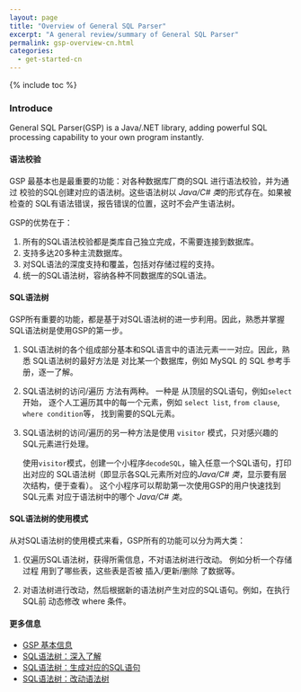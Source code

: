```yaml
---
layout: page
title: "Overview of General SQL Parser"
excerpt: "A general review/summary of General SQL Parser"
permalink: gsp-overview-cn.html
categories:
  - get-started-cn
---
```


{% include toc %}

### Introduce

General SQL Parser(GSP) is a Java/.NET library, adding powerful SQL processing
capability to your own program instantly.

#### 语法校验

GSP 最基本也是最重要的功能：对各种数据库厂商的SQL 进行语法校验，并为通过
校验的SQL创建对应的语法树。这些语法树以 *Java/C# 类*的形式存在。如果被检查的
SQL有语法错误，报告错误的位置，这时不会产生语法树。

GSP的优势在于：
1. 所有的SQL语法校验都是类库自己独立完成，不需要连接到数据库。
2. 支持多达20多种主流数据库。
3. 对SQL语法的深度支持和覆盖，包括对存储过程的支持。
4. 统一的SQL语法树，容纳各种不同数据库的SQL语法。

#### SQL语法树

GSP所有重要的功能，都是基于对SQL语法树的进一步利用。因此，熟悉并掌握
SQL语法树是使用GSP的第一步。

1. SQL语法树的各个组成部分基本和SQL语言中的语法元素一一对应。因此，熟悉
SQL语法树的最好方法是 对比某一个数据库，例如 MySQL 的 SQL 参考手册，逐一了解。

2. SQL语法树的访问/遍历 方法有两种。 一种是 从顶层的SQL语句，例如`select`开始，
逐个人工遍历其中的每一个元素，例如 `select list`, `from clause`, `where condition`等，
找到需要的SQL元素。

3. SQL语法树的访问/遍历的另一种方法是使用 `visitor` 模式，只对感兴趣的SQL元素进行处理。
   
   使用`visitor`模式，创建一个小程序`decodeSQL`，输入任意一个SQL语句，打印出对应的
   SQL语法树（即显示各SQL元素所对应的*Java/C# 类*，显示要有层次结构，便于查看）。
   这个小程序可以帮助第一次使用GSP的用户快速找到 SQL元素 对应于语法树中的哪个 *Java/C# 类*。


#### SQL语法树的使用模式

从对SQL语法树的使用模式来看，GSP所有的功能可以分为两大类：

1. 仅遍历SQL语法树，获得所需信息，不对语法树进行改动。 例如分析一个存储过程
用到了哪些表，这些表是否被 插入/更新/删除 了数据等。

2. 对语法树进行改动，然后根据新的语法树产生对应的SQL语句。例如，在执行SQL前
动态修改 where 条件。


#### 更多信息
- [GSP 基本信息](/gsp-overview-cn.html) 
- [SQL语法树：深入了解](/gsp-overview-sql-parse-tree-cn.html) 
- [SQL语法树：生成对应的SQL语句](/gsp-sql-parse-tree-to-query-cn.html)
- [SQL语法树：改动语法树](/gsp-sql-parse-tree-manipulation-cn.html) 
